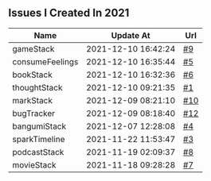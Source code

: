 ## Issues I Created In 2021

| Name | Update At | Url |
| ---- | ---- | ---- |
| gameStack | 2021-12-10 16:42:24 | [#9](https://github.com/bGZoCg/2021/issues/9) |
| consumeFeelings | 2021-12-10 16:35:44 | [#5](https://github.com/bGZoCg/2021/issues/5) |
| bookStack | 2021-12-10 16:32:36 | [#6](https://github.com/bGZoCg/2021/issues/6) |
| thoughtStack | 2021-12-10 09:21:35 | [#1](https://github.com/bGZoCg/2021/issues/1) |
| markStack | 2021-12-09 08:21:10 | [#10](https://github.com/bGZoCg/2021/issues/10) |
| bugTracker | 2021-12-09 08:18:40 | [#12](https://github.com/bGZoCg/2021/issues/12) |
| bangumiStack | 2021-12-07 12:28:08 | [#4](https://github.com/bGZoCg/2021/issues/4) |
| sparkTimeline | 2021-11-22 11:53:47 | [#3](https://github.com/bGZoCg/2021/issues/3) |
| podcastStack | 2021-11-19 02:09:37 | [#8](https://github.com/bGZoCg/2021/issues/8) |
| movieStack | 2021-11-18 09:28:28 | [#7](https://github.com/bGZoCg/2021/issues/7) |
